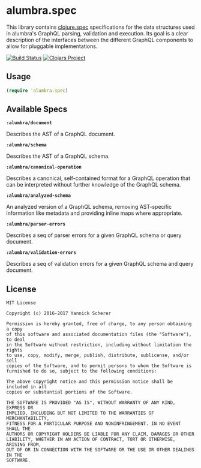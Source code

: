 # alumbra.spec

This library contains [clojure.spec][cljspec] specifications for the data
structures used in alumbra's GraphQL parsing, validation and execution. Its goal
is a clear description of the interfaces between the different GraphQL
components to allow for pluggable implementations.

[![Build Status](https://travis-ci.org/alumbra/alumbra.spec.svg?branch=master)](https://travis-ci.org/alumbra/alumbra.spec)
[![Clojars Project](https://img.shields.io/clojars/v/alumbra/spec.svg)](https://clojars.org/alumbra/spec)

[cljspec]: http://clojure.org/guides/spec

## Usage

```clojure
(require 'alumbra.spec)
```

## Available Specs

__`:alumbra/document`__

Describes the AST of a GraphQL document.

__`:alumbra/schema`__

Describes the AST of a GraphQL schema.

__`:alumbra/canonical-operation`__

Describes a canonical, self-contained format for a GraphQL operation that
can be interpreted without further knowledge of the GraphQL schema.

__`:alumbra/analyzed-schema`__

An analyzed version of a GraphQL schema, removing AST-specific information like
metadata and providing inline maps where appropriate.

__`:alumbra/parser-errors`__

Describes a seq of parser errors for a given GraphQL schema or query document.

__`:alumbra/validation-errors`__

Describes a seq of validation errors for a given GraphQL schema and query
document.

## License

```
MIT License

Copyright (c) 2016-2017 Yannick Scherer

Permission is hereby granted, free of charge, to any person obtaining a copy
of this software and associated documentation files (the "Software"), to deal
in the Software without restriction, including without limitation the rights
to use, copy, modify, merge, publish, distribute, sublicense, and/or sell
copies of the Software, and to permit persons to whom the Software is
furnished to do so, subject to the following conditions:

The above copyright notice and this permission notice shall be included in all
copies or substantial portions of the Software.

THE SOFTWARE IS PROVIDED "AS IS", WITHOUT WARRANTY OF ANY KIND, EXPRESS OR
IMPLIED, INCLUDING BUT NOT LIMITED TO THE WARRANTIES OF MERCHANTABILITY,
FITNESS FOR A PARTICULAR PURPOSE AND NONINFRINGEMENT. IN NO EVENT SHALL THE
AUTHORS OR COPYRIGHT HOLDERS BE LIABLE FOR ANY CLAIM, DAMAGES OR OTHER
LIABILITY, WHETHER IN AN ACTION OF CONTRACT, TORT OR OTHERWISE, ARISING FROM,
OUT OF OR IN CONNECTION WITH THE SOFTWARE OR THE USE OR OTHER DEALINGS IN THE
SOFTWARE.
```
